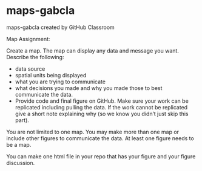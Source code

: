 # maps-gabcla
maps-gabcla created by GitHub Classroom

Map Assignment: 

Create a map. The map can display any data and message you want. Describe the following:

- data source
- spatial units being displayed
- what you are trying to communicate
- what decisions you made and why you made those to best communicate the data.
- Provide code and final figure on GitHub. Make sure your work can be replicated including pulling the data. If the work cannot be replicated give a short note explaining why (so we know you didn’t just skip this part).

You are not limited to one map. You may make more than one map or include other figures to communicate the data. At least one figure needs to be a map.

You can make one html file in your repo that has your figure and your figure discussion.
